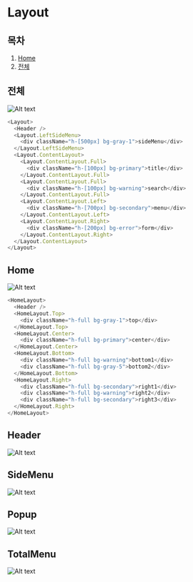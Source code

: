 # Layout

## 목차

1. [Home](#button)
2. [전체](#title)

## 전체

![Alt text](layout/layout1.png)

```js
<Layout>
  <Header />
  <Layout.LeftSideMenu>
    <div className="h-[500px] bg-gray-1">sideMenu</div>
  </Layout.LeftSideMenu>
  <Layout.ContentLayout>
    <Layout.ContentLayout.Full>
      <div className="h-[100px] bg-primary">title</div>
    </Layout.ContentLayout.Full>
    <Layout.ContentLayout.Full>
      <div className="h-[100px] bg-warning">search</div>
    </Layout.ContentLayout.Full>
    <Layout.ContentLayout.Left>
      <div className="h-[700px] bg-secondary">menu</div>
    </Layout.ContentLayout.Left>
    <Layout.ContentLayout.Right>
      <div className="h-[200px] bg-error">form</div>
    </Layout.ContentLayout.Right>
  </Layout.ContentLayout>
</Layout>
```

## Home

![Alt text](layout/layout2.png)

```js
<HomeLayout>
  <Header />
  <HomeLayout.Top>
    <div className="h-full bg-gray-1">top</div>
  </HomeLayout.Top>
  <HomeLayout.Center>
    <div className="h-full bg-primary">center</div>
  </HomeLayout.Center>
  <HomeLayout.Bottom>
    <div className="h-full bg-warning">bottom1</div>
    <div className="h-full bg-gray-5">bottom2</div>
  </HomeLayout.Bottom>
  <HomeLayout.Right>
    <div className="h-full bg-secondary">right1</div>
    <div className="h-full bg-warning">right2</div>
    <div className="h-full bg-secondary">right3</div>
  </HomeLayout.Right>
</HomeLayout>
```

## Header

![Alt text](layout/header.png)

## SideMenu

![Alt text](layout/side-menu.png)

## Popup

![Alt text](layout/popup.png)

## TotalMenu

![Alt text](layout/total-menu.png)
